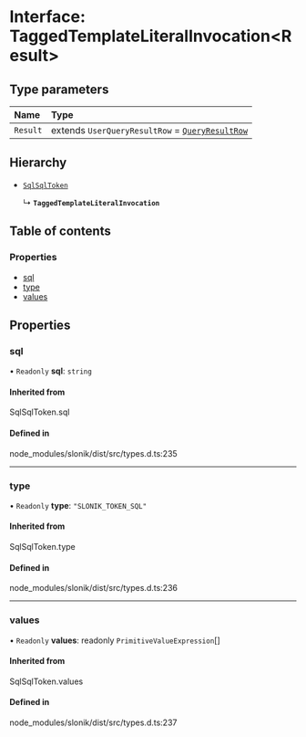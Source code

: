 # Interface: TaggedTemplateLiteralInvocation<Result\>

## Type parameters

| Name | Type |
| :------ | :------ |
| `Result` | extends `UserQueryResultRow` = [`QueryResultRow`](../README.md#queryresultrow) |

## Hierarchy

- [`SqlSqlToken`](../README.md#sqlsqltoken)

  ↳ **`TaggedTemplateLiteralInvocation`**

## Table of contents

### Properties

- [sql](TaggedTemplateLiteralInvocation.md#sql)
- [type](TaggedTemplateLiteralInvocation.md#type)
- [values](TaggedTemplateLiteralInvocation.md#values)

## Properties

### <a id="sql" name="sql"></a> sql

• `Readonly` **sql**: `string`

#### Inherited from

SqlSqlToken.sql

#### Defined in

node_modules/slonik/dist/src/types.d.ts:235

___

### <a id="type" name="type"></a> type

• `Readonly` **type**: ``"SLONIK_TOKEN_SQL"``

#### Inherited from

SqlSqlToken.type

#### Defined in

node_modules/slonik/dist/src/types.d.ts:236

___

### <a id="values" name="values"></a> values

• `Readonly` **values**: readonly `PrimitiveValueExpression`[]

#### Inherited from

SqlSqlToken.values

#### Defined in

node_modules/slonik/dist/src/types.d.ts:237

